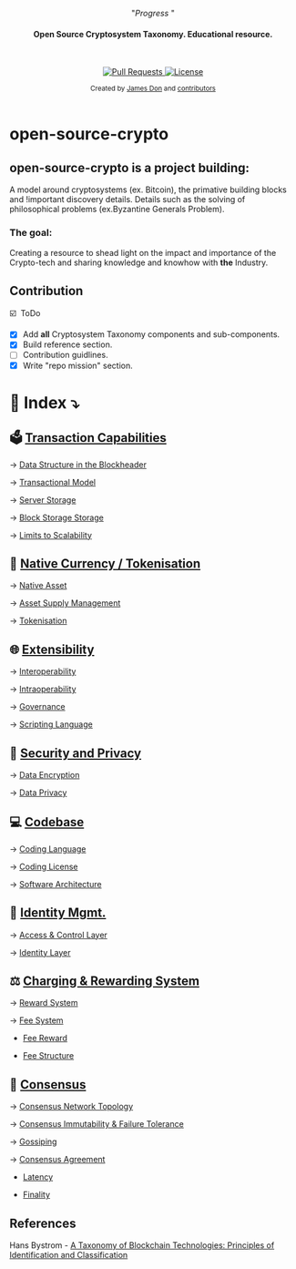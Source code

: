 <p align="center">"<i>Progress </i>"</p>

<h4 align="center">Open Source Cryptosystem Taxonomy. Educational resource.</h4>

<br>

<p align="center">
<a href="https://github.com/JamestheDon/open-source-crypto/pulls">
<img src="https://img.shields.io/badge/PRs-welcome-brightgreen.svg?longCache=true" alt="Pull Requests">
</a>
<a href="http://www.gnu.org/licenses/">
<img src="https://img.shields.io/badge/License-GNU-blue.svg?longCache=true" alt="License">
</a>
</p>

<div align="center">
<sub>Created by
<a href="https://twitter.com/trimstray">James Don</a> and
<a href="https://github.com/trimstray/the-book-of-secret-knowledge/graphs/contributors">contributors</a>
</div>

<br>

# open-source-crypto

## open-source-crypto is a project building:

A model around cryptosystems (ex. Bitcoin), the primative building blocks and !important discovery details. Details such as the solving of philosophical problems (ex.Byzantine Generals Problem).

### The goal:

Creating a resource to shead light on the impact and importance of the Crypto-tech and sharing knowledge and knowhow with **the** Industry.

## Contribution

:ballot_box_with_check: &nbsp;ToDo

- [x] Add **all** Cryptosystem Taxonomy components and sub-components.
- [x] Build reference section.
- [ ] Contribution guidlines.
- [x] Write "repo mission" section.

# :open_file_folder: Index ⤵️

## :ballot_box: **[Transaction Capabilities](https://github.com/JamestheDon/open-source-crypto/tree/master/Transaction-Capabilities)**

→ [Data Structure in the Blockheader](https://github.com/JamestheDon/open-source-crypto/tree/master/Transaction-Capabilities/Data-Structure-In-Blockheader)

→ [Transactional Model](https://github.com/JamestheDon/open-source-crypto/tree/master/Transaction-Capabilities/Transactional-Model)

→ [Server Storage](https://github.com/JamestheDon/open-source-crypto/tree/master/Transaction-Capabilities/Server-Storage)

→ [Block Storage Storage](https://github.com/JamestheDon/open-source-crypto/tree/master/Transaction-Capabilities/Block-Storage-Storage)

→ [Limits to Scalability](https://github.com/JamestheDon/open-source-crypto/tree/master/Transaction-Capabilities/Limits-to-Scalability)

## :currency_exchange: **[Native Currency / Tokenisation](https://github.com/JamestheDon/open-source-crypto/tree/master/Native-Currency-Tokenisation)**

→ [Native Asset](https://github.com/JamestheDon/open-source-crypto/tree/master/Native-Currency-Tokenisation/Native-Asset)

→ [Asset Supply Management](https://github.com/JamestheDon/open-source-crypto/tree/master/Native-Currency-Tokenisation/Asset-Supply-Mgmt)

→ [Tokenisation](https://github.com/JamestheDon/open-source-crypto/tree/master/Native-Currency-Tokenisation/Tokenisation)

## :globe_with_meridians: **[Extensibility](https://github.com/JamestheDon/open-source-crypto/tree/master/Extensibility)**

→ [Interoperability](https://github.com/JamestheDon/open-source-crypto/tree/master/Extensibility/Interoperability)

→ [Intraoperability](https://github.com/JamestheDon/open-source-crypto/tree/master/Extensibility/Intraoperability)

→ [Governance](https://github.com/JamestheDon/open-source-crypto/tree/master/Extensibility/Governance)

→ [Scripting Language](https://github.com/JamestheDon/open-source-crypto/tree/master/Extensibility/Scripting-Language)

## :closed_lock_with_key: **[Security and Privacy](https://github.com/JamestheDon/open-source-crypto/tree/master/Security-And-Privacy)**

→ [Data Encryption](https://github.com/JamestheDon/open-source-crypto/tree/master/Security-And-Privacy/Data-Encryption)

→ [Data Privacy](https://github.com/JamestheDon/open-source-crypto/tree/master/Security-And-Privacy/Data-Privacy)

## :computer: **[Codebase](https://github.com/JamestheDon/open-source-crypto/tree/master/Codebase)**

→ [Coding Language](https://github.com/JamestheDon/open-source-crypto/tree/master/Codebase/Coding-Language)

→ [Coding License](https://github.com/JamestheDon/open-source-crypto/tree/master/Codebase/Coding-License)

→ [Software Architecture](https://github.com/JamestheDon/open-source-crypto/tree/master/Codebase/Software-Architecture)

## :busts_in_silhouette: **[Identity Mgmt.](https://github.com/JamestheDon/open-source-crypto/tree/master/Identity-Mgmt)**

→ [Access & Control Layer](https://github.com/JamestheDon/open-source-crypto/tree/master/Identity-Mgmt/Access-And-Control-Layer)

→ [Identity Layer](https://github.com/JamestheDon/open-source-crypto/tree/master/Identity-Mgmt/Identity-Layer)

## :balance_scale: **[Charging & Rewarding System](https://github.com/JamestheDon/open-source-crypto/tree/master/Charging-And-Rewarding-System)**

→ [Reward System](https://github.com/JamestheDon/open-source-crypto/tree/master/Charging-And-Rewarding-System/Reward-System)

→ [Fee System](https://github.com/JamestheDon/open-source-crypto/tree/master/Charging-And-Rewarding-System/Fee-System)

- [Fee Reward](https://github.com/JamestheDon/open-source-crypto/tree/master/Charging-And-Rewarding-System/Fee-System/Fee-Reward)

- [Fee Structure](https://github.com/JamestheDon/open-source-crypto/tree/master/Charging-And-Rewarding-System/Fee-System/Fee-Structure)

## :handshake: **[Consensus](https://github.com/JamestheDon/open-source-crypto/tree/master/Consensus)**

→ [Consensus Network Topology](https://github.com/JamestheDon/open-source-crypto/tree/master/Consensus/Cons-Network-Topology)

→ [Consensus Immutability & Failure Tolerance](https://github.com/JamestheDon/open-source-crypto/tree/master/Consensus/Cons-Immutability-And-Failure-Tolerance)

→ [Gossiping](https://github.com/JamestheDon/open-source-crypto/tree/master/Consensus/Gossiping)

→ [Consensus Agreement](https://github.com/JamestheDon/open-source-crypto/tree/master/Consensus/Cons-Agreement)

- [Latency](https://github.com/JamestheDon/open-source-crypto/tree/master/Consensus/Cons-Agreement/Latency)

- [Finality](https://github.com/JamestheDon/open-source-crypto/tree/master/Consensus/Cons-Agreement/Finality)

## References

Hans Bystrom - [A Taxonomy of Blockchain Technologies: Principles of Identification and Classification](http://ledger.pitt.edu/ojs/index.php/ledger/article/view/100)
